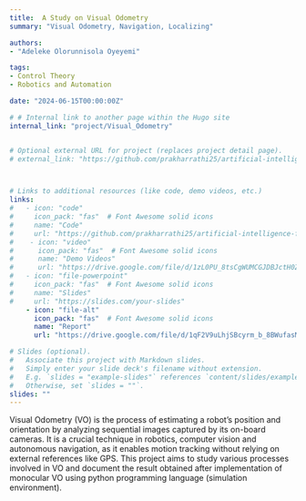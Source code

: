 ```yaml
---
title:  A Study on Visual Odometry
summary: "Visual Odometry, Navigation, Localizing"

authors: 
- "Adeleke Olorunnisola Oyeyemi"

tags:
- Control Theory
- Robotics and Automation

date: "2024-06-15T00:00:00Z"

# # Internal link to another page within the Hugo site
internal_link: "project/Visual_Odometry"


# Optional external URL for project (replaces project detail page).
# external_link: "https://github.com/prakharrathi25/artificial-intelligence-for-trading"



# Links to additional resources (like code, demo videos, etc.)
links:
#   - icon: "code"
#     icon_pack: "fas"  # Font Awesome solid icons
#     name: "Code"
#     url: "https://github.com/prakharrathi25/artificial-intelligence-for-trading"
#    - icon: "video"
#      icon_pack: "fas"  # Font Awesome solid icons
#      name: "Demo Videos"
#      url: "https://drive.google.com/file/d/1zL0PU_8tsCgWUMCGJDBJctH0ZzCXCyD-/view?usp=sharing"
#   - icon: "file-powerpoint"
#     icon_pack: "fas"  # Font Awesome solid icons
#     name: "Slides"
#     url: "https://slides.com/your-slides"
    - icon: "file-alt"
      icon_pack: "fas"  # Font Awesome solid icons
      name: "Report"
      url: "https://drive.google.com/file/d/1qF2V9uLhjSBcyrm_b_8BWufasMi3LeXO/view?usp=sharing"

# Slides (optional).
#   Associate this project with Markdown slides.
#   Simply enter your slide deck's filename without extension.
#   E.g. `slides = "example-slides"` references `content/slides/example-slides.md`.
#   Otherwise, set `slides = ""`.
slides: ""
---
```


Visual Odometry (VO) is the process of estimating a robot’s position and orientation by analyzing sequential images captured by its on-board cameras. It is a crucial technique in robotics, computer vision and autonomous navigation, as it enables motion tracking without relying on external references like GPS. This project aims to study various processes involved in VO and document the result obtained after implementation of monocular VO using python programming language (simulation environment).